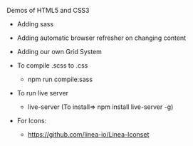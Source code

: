 Demos of HTML5 and CSS3

* Adding sass
* Adding automatic browser refresher on changing content
* Adding our own Grid System

* To compile .scss to .css
    - npm run compile:sass
* To run live server
    - live-server (To install=> npm install live-server -g)



* For Icons:
    - https://github.com/linea-io/Linea-Iconset